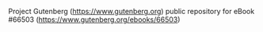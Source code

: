 Project Gutenberg (https://www.gutenberg.org) public repository for
eBook #66503 (https://www.gutenberg.org/ebooks/66503)
